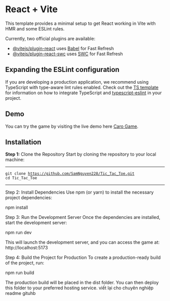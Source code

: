 # React + Vite

This template provides a minimal setup to get React working in Vite with HMR and some ESLint rules.

Currently, two official plugins are available:

- [@vitejs/plugin-react](https://github.com/vitejs/vite-plugin-react/blob/main/packages/plugin-react) uses [Babel](https://babeljs.io/) for Fast Refresh
- [@vitejs/plugin-react-swc](https://github.com/vitejs/vite-plugin-react/blob/main/packages/plugin-react-swc) uses [SWC](https://swc.rs/) for Fast Refresh

## Expanding the ESLint configuration

If you are developing a production application, we recommend using TypeScript with type-aware lint rules enabled. Check out the [TS template](https://github.com/vitejs/vite/tree/main/packages/create-vite/template-react-ts) for information on how to integrate TypeScript and [typescript-eslint](https://typescript-eslint.io) in your project.

## Demo
You can try the game by visiting the live demo here <a href="https://tic-tac-toe-tan-eight.vercel.app/">Caro Game</a>.

## Installation
<b>Step 1:</b> Clone the Repository
Start by cloning the repository to your local machine:

---

<code>git clone https://github.com/SamNguyen228/Tic_Tac_Toe.git</code> <br>
<code>cd Tic_Tac_Toe</code>

---
Step 2: Install Dependencies
Use npm (or yarn) to install the necessary project dependencies:

npm install

Step 3: Run the Development Server
Once the dependencies are installed, start the development server:

npm run dev

This will launch the development server, and you can access the game at: http://localhost:5173

Step 4: Build the Project for Production
To create a production-ready build of the project, run:

npm run build

The production build will be placed in the dist folder. You can then deploy this folder to your preferred hosting service.
viết lại cho chuyên nghiệp readme gituhb

